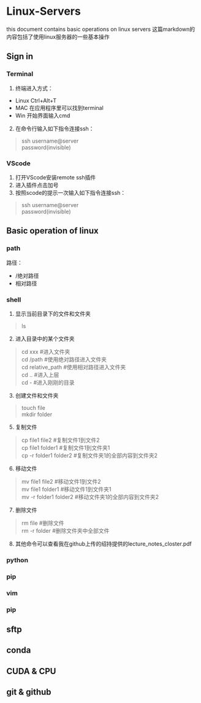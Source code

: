 # Linux-Servers
this document contains basic operations on linux servers
这篇markdown的内容包括了使用linux服务器的一些基本操作

## Sign in

### Terminal
1. 终端进入方式：  
 - Linux Ctrl+Alt+T  
 - MAC 在应用程序里可以找到terminal  
 - Win 开始界面输入cmd  

2. 在命令行输入如下指令连接ssh：
> ssh username@server  
> password(invisible)  
### VScode
1. 打开VScode安装remote ssh插件   
2. 进入插件点击加号  
3. 按照scode的提示一次输入如下指令连接ssh：  
> ssh username@server  
> password(invisible)  

## Basic operation of linux
### path   
路径：  
- /绝对路径  
- 相对路径  
### shell
1. 显示当前目录下的文件和文件夹  
> ls  
2. 进入目录中的某个文件夹
> cd xxx                                        #进入文件夹  
> cd /path                                      #使用绝对路径进入文件夹   
> cd relative_path                              #使用相对路径进入文件夹    
> cd ..                                         #进入上层  
> cd -                                          #进入刚刚的目录  
3. 创建文件和文件夹  
> touch file  
> mkdir folder  
5. 复制文件
> cp file1 file2                                #复制文件1到文件2  
> cp file1 folder1                              #复制文件1到文件夹1  
> cp -r folder1 folder2                         #复制文件夹1的全部内容到文件夹2  
6. 移动文件  
> mv file1 file2                                #移动文件1到文件2  
> mv file1 folder1                              #移动文件1到文件夹1  
> mv -r folder1 folder2                         #移动文件夹1的全部内容到文件夹2
7. 删除文件  
> rm file                                       #删除文件  
> rm -r folder                                  #删除文件夹中全部文件  
8. 其他命令可以查看我在github上传的绍持提供的lecture_notes_closter.pdf  

### python

### pip

### vim

### pip

## sftp

## conda 

## CUDA & CPU

## git & github
